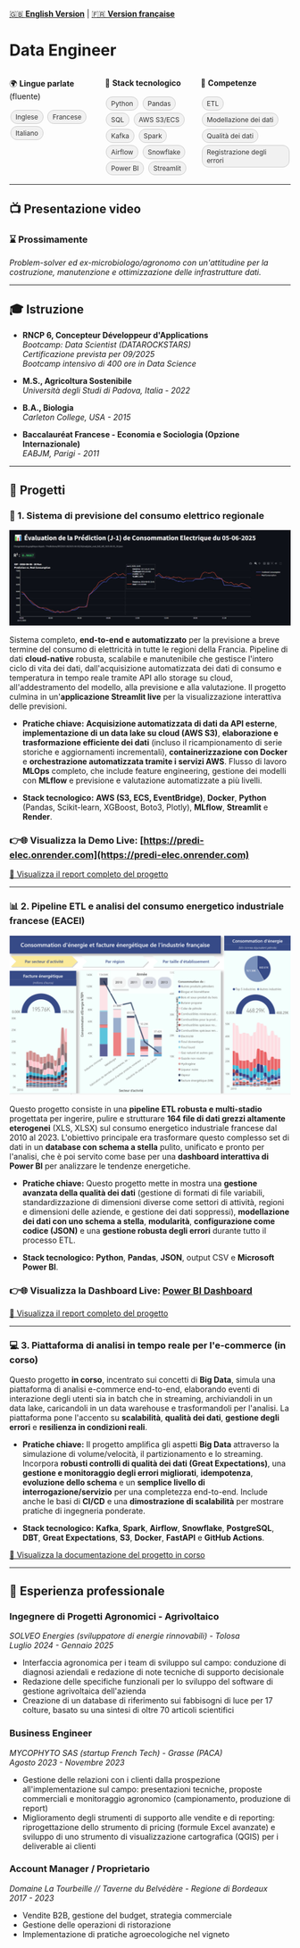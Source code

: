 [🇬🇧 **English Version**](./README.md) | [🇫🇷 **Version française**](./pages/README_FR.md)

# Data Engineer

<div style="display: flex; justify-content: space-between; flex-wrap: wrap;">
  <div style="flex: 1; min-width: 120px; margin-right: 10px;">
    <p>🌍 <strong>Lingue parlate</strong> (fluente)</p>
    <div class="tags">
      <span class="tag">Inglese</span>
      <span class="tag">Francese</span>
      <span class="tag">Italiano</span>
    </div>
  </div>
  <div style="flex: 1; min-width: 120px; margin-right: 10px;">
    <p>🧱 <strong>Stack tecnologico</strong></p>
    <div class="tags">
      <span class="tag">Python</span>
      <span class="tag">Pandas</span>
      <span class="tag">SQL</span>
      <span class="tag">AWS S3/ECS</span>
      <span class="tag">Kafka</span>
      <span class="tag">Spark</span>
      <span class="tag">Airflow</span>
      <span class="tag">Snowflake</span>
      <span class="tag">Power BI</span>
      <span class="tag">Streamlit</span>
    </div>
  </div>
  <div style="flex: 1; min-width: 120px;">
    <p>🎯 <strong>Competenze</strong></p>
    <div class="tags">
      <span class="tag">ETL</span>
      <span class="tag">Modellazione dei dati</span>
      <span class="tag">Qualità dei dati</span>
      <span class="tag">Registrazione degli errori</span>
    </div>
  </div>
</div>

<style>
  .tags {
    margin-top: 8px;
  }
  .tag {
    display: inline-block;
    background-color: #f1f1f1;
    color: #333;
    padding: 4px 8px;
    margin: 2px;
    font-size: 0.85em;
    border-radius: 12px;
    border: 1px solid #ccc;
  }
</style>

<p></p>

---

## 📺 Presentazione video

### ⌛ Prossimamente

_Problem-solver ed ex-microbiologo/agronomo con un'attitudine per la costruzione, manutenzione e ottimizzazione delle infrastrutture dati._

---

## 🎓 Istruzione

* **RNCP 6, Concepteur Développeur d'Applications**  
  *Bootcamp: Data Scientist (DATAROCKSTARS)*  
  *Certificazione prevista per 09/2025*  
  *Bootcamp intensivo di 400 ore in Data Science*

* **M.S., Agricoltura Sostenibile**  
  *Università degli Studi di Padova, Italia - 2022*

* **B.A., Biologia**  
  *Carleton College, USA - 2015*

* **Baccalauréat Francese - Economia e Sociologia (Opzione Internazionale)**  
  *EABJM, Parigi - 2011*

---

## 📌 Progetti

### **🔮 1. Sistema di previsione del consumo elettrico regionale**

![Prediction screenshot](./assets/evaluation.jpeg)

Sistema completo, **end-to-end e automatizzato** per la previsione a breve termine del consumo di elettricità in tutte le regioni della Francia. Pipeline di dati **cloud-native** robusta, scalabile e manutenibile che gestisce l'intero ciclo di vita dei dati, dall'acquisizione automatizzata dei dati di consumo e temperatura in tempo reale tramite API allo storage su cloud, all'addestramento del modello, alla previsione e alla valutazione. Il progetto culmina in un'**applicazione Streamlit live** per la visualizzazione interattiva delle previsioni.

* **Pratiche chiave:** **Acquisizione automatizzata di dati da API esterne**, **implementazione di un data lake su cloud (AWS S3)**, **elaborazione e trasformazione efficiente dei dati** (incluso il ricampionamento di serie storiche e aggiornamenti incrementali), **containerizzazione con Docker** e **orchestrazione automatizzata tramite i servizi AWS**. Flusso di lavoro **MLOps** completo, che include feature engineering, gestione dei modelli con **MLflow** e previsione e valutazione automatizzate a più livelli.

* **Stack tecnologico:** **AWS (S3, ECS, EventBridge)**, **Docker**, **Python** (Pandas, Scikit-learn, XGBoost, Boto3, Plotly), **MLflow**, **Streamlit** e **Render**.

### 👉🌐 Visualizza la **Demo Live**: [https://predi-elec.onrender.com](https://predi-elec.onrender.com)

[📁 Visualizza il report completo del progetto](./pages/project_1.md)

---

### **📊 2. Pipeline ETL e analisi del consumo energetico industriale francese (EACEI)**

![Dashboard screenshot](./assets/eacei.png)

Questo progetto consiste in una **pipeline ETL robusta e multi-stadio** progettata per ingerire, pulire e strutturare **164 file di dati grezzi altamente eterogenei** (XLS, XLSX) sul consumo energetico industriale francese dal 2010 al 2023. L'obiettivo principale era trasformare questo complesso set di dati in un **database con schema a stella** pulito, unificato e pronto per l'analisi, che è poi servito come base per una **dashboard interattiva di Power BI** per analizzare le tendenze energetiche.

* **Pratiche chiave:** Questo progetto mette in mostra una **gestione avanzata della qualità dei dati** (gestione di formati di file variabili, standardizzazione di dimensioni diverse come settori di attività, regioni e dimensioni delle aziende, e gestione dei dati soppressi), **modellazione dei dati con uno schema a stella**, **modularità**, **configurazione come codice (JSON)** e una **gestione robusta degli errori** durante tutto il processo ETL.

* **Stack tecnologico:** **Python**, **Pandas**, **JSON**, output CSV e **Microsoft Power BI**.

### 👉🌐 Visualizza la **Dashboard Live**: [Power BI Dashboard](https://app.powerbi.com/view?r=eyJrIjoiZTE4YjVhMjctZjFmZS00YjRjLThlOTctNDAyOGI0ZTNiNGNiIiwidCI6ImJlOTNmMTc4LTA5NjQtNDcwOS1hMDZjLTY4ZThhZjBhODM1NSJ9&pageName=f779d68dcac6fc795d20)

[📁 Visualizza il report completo del progetto](./pages/project_2.md)

---

### **💻 3. Piattaforma di analisi in tempo reale per l'e-commerce (in corso)**

Questo progetto **in corso**, incentrato sui concetti di **Big Data**, simula una piattaforma di analisi e-commerce end-to-end, elaborando eventi di interazione degli utenti sia in batch che in streaming, archiviandoli in un data lake, caricandoli in un data warehouse e trasformandoli per l'analisi. La piattaforma pone l'accento su **scalabilità**, **qualità dei dati**, **gestione degli errori** e **resilienza in condizioni reali**.

* **Pratiche chiave:** Il progetto amplifica gli aspetti **Big Data** attraverso la simulazione di volume/velocità, il partizionamento e lo streaming. Incorpora **robusti controlli di qualità dei dati (Great Expectations)**, una **gestione e monitoraggio degli errori migliorati**, **idempotenza**, **evoluzione dello schema** e un **semplice livello di interrogazione/servizio** per una completezza end-to-end. Include anche le basi di **CI/CD** e una **dimostrazione di scalabilità** per mostrare pratiche di ingegneria ponderate.

* **Stack tecnologico:** **Kafka**, **Spark**, **Airflow**, **Snowflake**, **PostgreSQL**, **DBT**, **Great Expectations**, **S3**, **Docker**, **FastAPI** e **GitHub Actions**.

[📁 Visualizza la documentazione del progetto in corso](./pages/project_3.md)

---

## 🧰 Esperienza professionale

### **Ingegnere di Progetti Agronomici - Agrivoltaico**

*SOLVEO Energies (sviluppatore di energie rinnovabili) - Tolosa*  
*Luglio 2024 - Gennaio 2025*

- Interfaccia agronomica per i team di sviluppo sul campo: conduzione di diagnosi aziendali e redazione di note tecniche di supporto decisionale
- Redazione delle specifiche funzionali per lo sviluppo del software di gestione agrivoltaica dell'azienda
- Creazione di un database di riferimento sui fabbisogni di luce per 17 colture, basato su una sintesi di oltre 70 articoli scientifici

### **Business Engineer**

*MYCOPHYTO SAS (startup French Tech) - Grasse (PACA)*  
*Agosto 2023 - Novembre 2023*

- Gestione delle relazioni con i clienti dalla prospezione all'implementazione sul campo: presentazioni tecniche, proposte commerciali e monitoraggio agronomico (campionamento, produzione di report)
- Miglioramento degli strumenti di supporto alle vendite e di reporting: riprogettazione dello strumento di pricing (formule Excel avanzate) e sviluppo di uno strumento di visualizzazione cartografica (QGIS) per i deliverable ai clienti

### **Account Manager / Proprietario**

*Domaine La Tourbeille // Taverne du Belvédère - Regione di Bordeaux*  
*2017 - 2023*

- Vendite B2B, gestione del budget, strategia commerciale
- Gestione delle operazioni di ristorazione
- Implementazione di pratiche agroecologiche nel vigneto